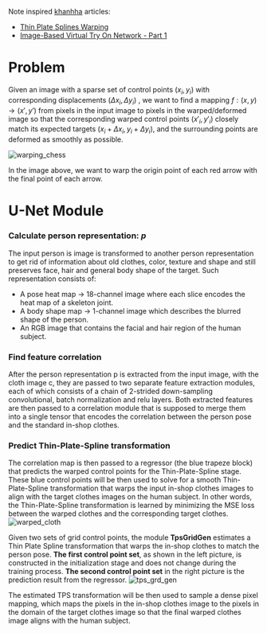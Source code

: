 Note inspired [khanhha](https://khanhha.github.io) articles:
- [Thin Plate Splines Warping](https://khanhha.github.io/posts/Thin-Plate-Splines-Warping/)
- [Image-Based Virtual Try On Network - Part 1](https://khanhha.github.io/posts/Image-based-Virtual-Try-On-Network-Part-1/)



# Problem
Given an image with a sparse set of control points $(x_i,y_i)$ with corresponding displacements $(\Delta x_i,\Delta y_i)$ , we want to find a mapping $f:(x,y)→(x′,y′)$ from pixels in the input image to pixels in the warped/deformed image so that the corresponding warped control points $(x′_i,y′_i)$ closely match its expected targets $(x_i+\Delta x_i,y_i + \Delta y_i)$, and the surrounding points are deformed as smoothly as possible.

![warping_chess](https://user-images.githubusercontent.com/51177049/230336535-958a24e0-1d12-4def-b830-1ca8ecdd54c7.png)

In the image above, we want to warp the origin point of each red arrow with the final point of each arrow.



# U-Net Module

### Calculate person representation: $p$
The input person is image is transformed to another person representation to get rid of information about old clothes, color, texture and shape and still preserves face, hair and general body shape of the target.
Such representation consists of:
- A pose heat map → 18-channel image where each slice encodes the heat map of a skeleton joint.
- A body shape map → 1-channel image which describes the blurred shape of the person.
- An RGB image that contains the facial and hair region of the human subject.


### Find feature correlation
After the person representation p is extracted from the input image, with the cloth image c, they are passed to two separate feature extraction modules, each of which consists of a chain of 2-strided down-sampling convolutional, batch normalization and relu layers.
Both extracted features are then passed to a correlation module that is supposed to merge them into a single tensor that encodes the correlation between the person pose and the standard in-shop clothes.


### Predict Thin-Plate-Spline transformation
The correlation map is then passed to a regressor (the blue trapeze block) that predicts the warped control points for the Thin-Plate-Spline stage.
These blue control points will be then used to solve for a smooth Thin-Plate-Spline transformation that warps the input in-shop clothes images to align with the target clothes images on the human subject.
In other words, the Thin-Plate-Spline transformation is learned by minimizing the MSE loss between the warped clothes and the corresponding target clothes.
![warped_cloth](https://user-images.githubusercontent.com/51177049/230336605-2da8df1f-5545-41f1-9170-5e70753b2307.png)

Given two sets of grid control points, the module **TpsGridGen** estimates a Thin Plate Spline transformation that warps the in-shop clothes to match the person pose.
**The first control point set**, as shown in the left picture, is constructed in the initialization stage and does not change during the training process. **The second control point set** in the right picture is the prediction result from the regressor.
![tps_grd_gen](https://user-images.githubusercontent.com/51177049/230336683-24069613-202c-4784-a2e6-6b660ed067ce.png)

The estimated TPS transformation will be then used to sample a dense pixel mapping, which maps the pixels in the in-shop clothes image to the pixels in the domain of the target clothes image so that the final warped clothes image aligns with the human subject.
